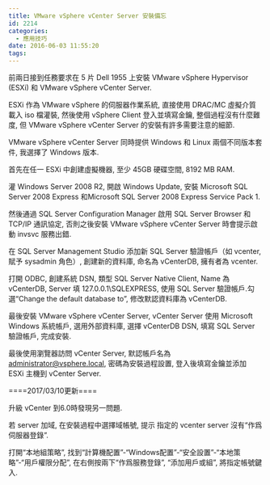 ```yaml
---
title: VMware vSphere vCenter Server 安裝備忘
id: 2214
categories:
  - 應用技巧
date: 2016-06-03 11:55:20
tags:
---
```


前兩日接到任務要求在 5 片 Dell 1955 上安裝 VMware vSphere Hypervisor (ESXi) 和 VMware vSphere vCenter Server.

ESXi 作為 VMware vSphere 的伺服器作業系統, 直接使用 DRAC/MC 虛擬介質載入 iso 檔灌裝, 然後使用 vSphere Client 登入並填寫金鑰, 整個過程沒有什麼難度, 但 VMware vSphere vCenter Server 的安裝有許多需要注意的細節.

<!--more-->

VMware vSphere vCenter Server 同時提供 Windows 和 Linux 兩個不同版本套件, 我選擇了 Windows 版本.

首先在任一 ESXi 中創建虛擬機器, 至少 45GB 硬碟空間, 8192 MB RAM.

灌 Windows Server 2008 R2, 開啟 Windows Update, 安裝 Microsoft SQL Server 2008 Express 和Microsoft SQL Server 2008 Express Service Pack 1.

然後通過 SQL Server Configuration Manager 啟用 SQL Server Browser 和 TCP/IP 通訊協定, 否則之後安裝 VMware vSphere vCenter Server 時會提示啟動 invsvc 服務出錯.

在 SQL Server Management Studio 添加新 SQL Server 驗證帳戶（如 vcenter, 賦予 sysadmin 角色）, 創建新的資料庫, 命名為 vCenterDB, 擁有者為 vcenter.

打開 ODBC, 創建系統 DSN, 類型 SQL Server Native Client, Name 為 vCenterDB, Server 填 127.0.0.1\SQLEXPRESS, 使用 SQL Server 驗證帳戶.勾選“Change the default database to”, 修改默認資料庫為 vCenterDB.

最後安裝 VMware vSphere vCenter Server, vCenter Server 使用 Microsoft Windows 系統帳戶, 選用外部資料庫, 選擇 vCenterDB DSN, 填寫 SQL Server 驗證帳戶, 完成安裝.

最後使用瀏覽器訪問 vCenter Server, 默認帳戶名為 administrator@vsphere.local, 密碼為安裝過程設置, 登入後填寫金鑰並添加 ESXi 主機到 vCenter Server.

====2017/03/10更新====

升級 vCenter 到6.0時發現另一問題.

若 server 加域, 在安裝過程中選擇域帳號, 提示 指定的 vcenter server 沒有“作爲伺服器登錄”.

打開“本地組策略”, 找到“計算機配置”-“Windows配置”-“安全設置”-“本地策略”-“用戶權限分配”, 在右側按兩下“作爲服務登錄”, “添加用戶或組”, 將指定帳號鍵入.
